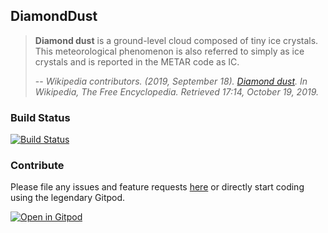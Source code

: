 ## DiamondDust

>**Diamond dust** is a ground-level cloud composed of tiny ice crystals. This meteorological phenomenon is also referred to simply as ice crystals and is reported in the METAR code as IC.
>
>-- <cite>Wikipedia contributors. (2019, September 18). [Diamond dust](https://en.wikipedia.org/w/index.php?title=Diamond_dust&oldid=916330765). In _Wikipedia, The Free Encyclopedia_. Retrieved 17:14, October 19, 2019.</cite>

### Build Status
[![Build Status](https://img.shields.io/endpoint.svg?url=https%3A%2F%2Factions-badge.atrox.dev%2Fsoerensofke%2FDiamondDust%2Fbadge%3Fref%3Dmaster&style=flat-square)](https://actions-badge.atrox.dev/soerensofke/DiamondDust/goto?ref=master)

### Contribute
Please file any issues and feature requests [here](https://github.com/soerensofke/DiamondDust/issues) or directly start coding using the legendary Gitpod.

[![Open in Gitpod](https://gitpod.io/button/open-in-gitpod.svg)](https://github.com/soerensofke/DiamondDust)
